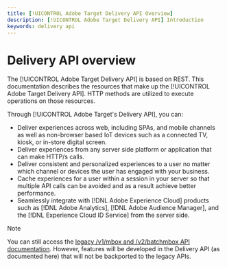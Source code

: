 ```yaml
---
title: [!UICONTROL Adobe Target Delivery API Overview]
description: [!UICONTROL Adobe Target Delivery API] Introduction
keywords: delivery api
---
```


# Delivery API overview

The [!UICONTROL Adobe Target Delivery API] is based on REST. This documentation describes the resources that make up the [!UICONTROL Adobe Target Delivery API]. HTTP methods are utilized to execute operations on those resources.

Through [!UICONTROL Adobe Target's Delivery API], you can:

* Deliver experiences across web, including SPAs, and mobile channels as well as non-browser based IoT devices such as a connected TV, kiosk, or in-store digital screen.
* Deliver experiences from any server side platform or application that can make HTTP/s calls.
* Deliver consistent and personalized experiences to a user no matter which channel or devices the user has engaged with your business.
* Cache experiences for a user within a session in your server so that multiple API calls can be avoided and as a result achieve better performance.
* Seamlessly integrate with [!DNL Adobe Experience Cloud] products such as [!DNL Adobe Analytics], [!DNL Adobe Audience Manager], and the [!DNL Experience Cloud ID Service] from the server side.

>[!NOTE]
>
>You can still access the [legacy /v1/mbox and /v2/batchmbox API documentation](https://developers.adobetarget.com/api/legacy-api/index.html). However, features will be developed in the Delivery API (as documented here) that will not be backported to the legacy APIs.


<!--

---
title: Adobe Target Delivery API and SDKs
description: Adobe Target Delivery API and SDKs
keywords: delivery api
---

# SDKs

Adobe Target offers SDKs to interact with the Target Delivery API and help ease the Adobe Target integration with other Experience Cloud solutions such as Adobe Analytics and Adobe Audience Manager by helping you follow best practices in managing sessions and cookies. Therefore, it is highly recommended to leverage a SDK to mask away these complexities and prevent incorrect utilization of the API.

## Node.js SDK

The [Node.js SDK](https://github.com/adobe/target-nodejs-sdk) is open sourced and maintained within Github, where you can find the documentation and usage instructions.

Read the [changelog](https://github.com/adobe/target-nodejs-sdk/blob/main/CHANGELOG.md) for the Node.js SDK.

## Java SDK

The [Java SDK](https://github.com/adobe/target-java-sdk) is open sourced and maintained within Github, where you can find the documentation and usage instructions.

Read the [changelog](https://github.com/adobe/target-java-sdk/blob/main/CHANGELOG.md) for the Java SDK.

-->
